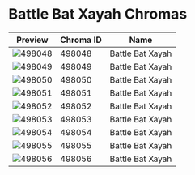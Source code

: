 # Battle Bat Xayah Chromas



| Preview | Chroma ID | Name |
|---------|-----------|------|
| ![498048](https://raw.communitydragon.org/latest/plugins/rcp-be-lol-game-data/global/default/v1/champion-chroma-images/498/498048.png) | 498048 | Battle Bat Xayah |
| ![498049](https://raw.communitydragon.org/latest/plugins/rcp-be-lol-game-data/global/default/v1/champion-chroma-images/498/498049.png) | 498049 | Battle Bat Xayah |
| ![498050](https://raw.communitydragon.org/latest/plugins/rcp-be-lol-game-data/global/default/v1/champion-chroma-images/498/498050.png) | 498050 | Battle Bat Xayah |
| ![498051](https://raw.communitydragon.org/latest/plugins/rcp-be-lol-game-data/global/default/v1/champion-chroma-images/498/498051.png) | 498051 | Battle Bat Xayah |
| ![498052](https://raw.communitydragon.org/latest/plugins/rcp-be-lol-game-data/global/default/v1/champion-chroma-images/498/498052.png) | 498052 | Battle Bat Xayah |
| ![498053](https://raw.communitydragon.org/latest/plugins/rcp-be-lol-game-data/global/default/v1/champion-chroma-images/498/498053.png) | 498053 | Battle Bat Xayah |
| ![498054](https://raw.communitydragon.org/latest/plugins/rcp-be-lol-game-data/global/default/v1/champion-chroma-images/498/498054.png) | 498054 | Battle Bat Xayah |
| ![498055](https://raw.communitydragon.org/latest/plugins/rcp-be-lol-game-data/global/default/v1/champion-chroma-images/498/498055.png) | 498055 | Battle Bat Xayah |
| ![498056](https://raw.communitydragon.org/latest/plugins/rcp-be-lol-game-data/global/default/v1/champion-chroma-images/498/498056.png) | 498056 | Battle Bat Xayah |